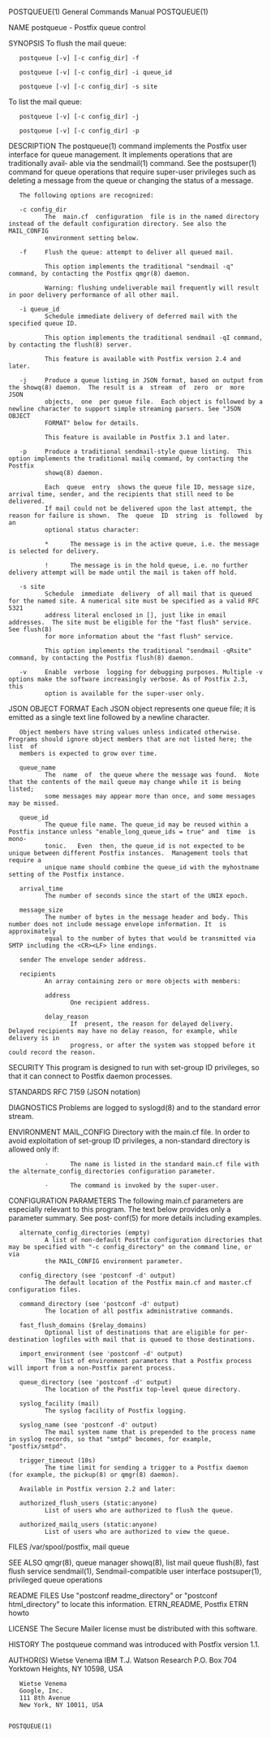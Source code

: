 POSTQUEUE(1)                                                  General Commands Manual                                                 POSTQUEUE(1)

NAME
       postqueue - Postfix queue control

SYNOPSIS
   To flush the mail queue:

       postqueue [-v] [-c config_dir] -f

       postqueue [-v] [-c config_dir] -i queue_id

       postqueue [-v] [-c config_dir] -s site

   To list the mail queue:

       postqueue [-v] [-c config_dir] -j

       postqueue [-v] [-c config_dir] -p

DESCRIPTION
       The postqueue(1) command implements the Postfix user interface for queue management. It implements operations that are traditionally avail‐
       able via the sendmail(1) command.  See the postsuper(1) command for queue operations that require super-user privileges such as deleting  a
       message from the queue or changing the status of a message.

       The following options are recognized:

       -c config_dir
              The  main.cf  configuration  file is in the named directory instead of the default configuration directory. See also the MAIL_CONFIG
              environment setting below.

       -f     Flush the queue: attempt to deliver all queued mail.

              This option implements the traditional "sendmail -q" command, by contacting the Postfix qmgr(8) daemon.

              Warning: flushing undeliverable mail frequently will result in poor delivery performance of all other mail.

       -i queue_id
              Schedule immediate delivery of deferred mail with the specified queue ID.

              This option implements the traditional sendmail -qI command, by contacting the flush(8) server.

              This feature is available with Postfix version 2.4 and later.

       -j     Produce a queue listing in JSON format, based on output from the showq(8) daemon.  The result is a  stream  of  zero  or  more  JSON
              objects,  one  per queue file.  Each object is followed by a newline character to support simple streaming parsers. See "JSON OBJECT
              FORMAT" below for details.

              This feature is available in Postfix 3.1 and later.

       -p     Produce a traditional sendmail-style queue listing.  This option implements the traditional mailq command, by contacting the Postfix
              showq(8) daemon.

              Each  queue  entry  shows the queue file ID, message size, arrival time, sender, and the recipients that still need to be delivered.
              If mail could not be delivered upon the last attempt, the reason for failure is shown.  The  queue  ID  string  is  followed  by  an
              optional status character:

              *      The message is in the active queue, i.e. the message is selected for delivery.

              !      The message is in the hold queue, i.e. no further delivery attempt will be made until the mail is taken off hold.

       -s site
              Schedule  immediate  delivery  of all mail that is queued for the named site. A numerical site must be specified as a valid RFC 5321
              address literal enclosed in [], just like in email addresses.  The site must be eligible for the "fast flush" service.  See flush(8)
              for more information about the "fast flush" service.

              This option implements the traditional "sendmail -qRsite" command, by contacting the Postfix flush(8) daemon.

       -v     Enable  verbose  logging for debugging purposes. Multiple -v options make the software increasingly verbose. As of Postfix 2.3, this
              option is available for the super-user only.

JSON OBJECT FORMAT
       Each JSON object represents one queue file; it is emitted as a single text line followed by a newline character.

       Object members have string values unless indicated otherwise.  Programs should ignore object members that are not listed here; the list  of
       members is expected to grow over time.

       queue_name
              The  name  of  the queue where the message was found.  Note that the contents of the mail queue may change while it is being listed;
              some messages may appear more than once, and some messages may be missed.

       queue_id
              The queue file name. The queue_id may be reused within a Postfix instance unless "enable_long_queue_ids = true" and  time  is  mono‐
              tonic.   Even  then, the queue_id is not expected to be unique between different Postfix instances.  Management tools that require a
              unique name should combine the queue_id with the myhostname setting of the Postfix instance.

       arrival_time
              The number of seconds since the start of the UNIX epoch.

       message_size
              The number of bytes in the message header and body. This number does not include message envelope information. It  is  approximately
              equal to the number of bytes that would be transmitted via SMTP including the <CR><LF> line endings.

       sender The envelope sender address.

       recipients
              An array containing zero or more objects with members:

              address
                     One recipient address.

              delay_reason
                     If  present, the reason for delayed delivery.  Delayed recipients may have no delay reason, for example, while delivery is in
                     progress, or after the system was stopped before it could record the reason.

SECURITY
       This program is designed to run with set-group ID privileges, so that it can connect to Postfix daemon processes.

STANDARDS
       RFC 7159 (JSON notation)

DIAGNOSTICS
       Problems are logged to syslogd(8) and to the standard error stream.

ENVIRONMENT
       MAIL_CONFIG
              Directory with the main.cf file. In order to avoid exploitation of set-group ID privileges, a non-standard directory is allowed only
              if:

              ·      The name is listed in the standard main.cf file with the alternate_config_directories configuration parameter.

              ·      The command is invoked by the super-user.

CONFIGURATION PARAMETERS
       The  following  main.cf  parameters  are  especially relevant to this program.  The text below provides only a parameter summary. See post‐
       conf(5) for more details including examples.

       alternate_config_directories (empty)
              A list of non-default Postfix configuration directories that may be specified with "-c config_directory" on the command line, or via
              the MAIL_CONFIG environment parameter.

       config_directory (see 'postconf -d' output)
              The default location of the Postfix main.cf and master.cf configuration files.

       command_directory (see 'postconf -d' output)
              The location of all postfix administrative commands.

       fast_flush_domains ($relay_domains)
              Optional list of destinations that are eligible for per-destination logfiles with mail that is queued to those destinations.

       import_environment (see 'postconf -d' output)
              The list of environment parameters that a Postfix process will import from a non-Postfix parent process.

       queue_directory (see 'postconf -d' output)
              The location of the Postfix top-level queue directory.

       syslog_facility (mail)
              The syslog facility of Postfix logging.

       syslog_name (see 'postconf -d' output)
              The mail system name that is prepended to the process name in syslog records, so that "smtpd" becomes, for example, "postfix/smtpd".

       trigger_timeout (10s)
              The time limit for sending a trigger to a Postfix daemon (for example, the pickup(8) or qmgr(8) daemon).

       Available in Postfix version 2.2 and later:

       authorized_flush_users (static:anyone)
              List of users who are authorized to flush the queue.

       authorized_mailq_users (static:anyone)
              List of users who are authorized to view the queue.

FILES
       /var/spool/postfix, mail queue

SEE ALSO
       qmgr(8), queue manager
       showq(8), list mail queue
       flush(8), fast flush service
       sendmail(1), Sendmail-compatible user interface
       postsuper(1), privileged queue operations

README FILES
       Use "postconf readme_directory" or "postconf html_directory" to locate this information.
       ETRN_README, Postfix ETRN howto

LICENSE
       The Secure Mailer license must be distributed with this software.

HISTORY
       The postqueue command was introduced with Postfix version 1.1.

AUTHOR(S)
       Wietse Venema
       IBM T.J. Watson Research
       P.O. Box 704
       Yorktown Heights, NY 10598, USA

       Wietse Venema
       Google, Inc.
       111 8th Avenue
       New York, NY 10011, USA

                                                                                                                                      POSTQUEUE(1)
